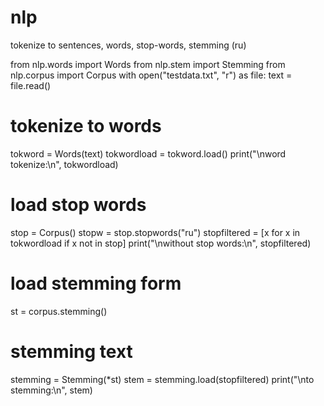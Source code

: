 # nlp

tokenize to sentences, words, stop-words, stemming (ru)

from nlp.words import Words
from nlp.stem import Stemming
from nlp.corpus import Corpus
with open("testdata.txt", "r") as file:
    text = file.read()
# tokenize to words
tokword = Words(text)
tokwordload = tokword.load()
print("\nword tokenize:\n", tokwordload)
# load stop words
stop = Corpus()
stopw = stop.stopwords("ru")
stopfiltered = [x for x in tokwordload if x not in stop]
print("\nwithout stop words:\n", stopfiltered)
# load stemming form
st = corpus.stemming()
# stemming text
stemming = Stemming(*st)
stem = stemming.load(stopfiltered)
print("\nto stemming:\n", stem)
